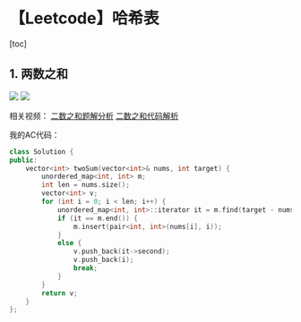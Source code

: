 # 【Leetcode】哈希表



[toc]



## 1. 两数之和

![](D:\Notes\Leetcode\Leetcode.assets\1-1.png)
![](D:\Notes\Leetcode\Leetcode.assets\1-2.png)

相关视频：
[二数之和题解分析](https://www.bilibili.com/video/BV1hV411e7MW)
[二数之和代码解析](https://www.bilibili.com/video/BV1si4y1P7Eg)

我的AC代码：

```c++
class Solution {
public:
	vector<int> twoSum(vector<int>& nums, int target) {
		unordered_map<int, int> m;
		int len = nums.size();
		vector<int> v;
		for (int i = 0; i < len; i++) {
			unordered_map<int, int>::iterator it = m.find(target - nums[i]);
			if (it == m.end()) {
				m.insert(pair<int, int>(nums[i], i));
			}
			else {
				v.push_back(it->second);
				v.push_back(i);
				break;
			}
		}
		return v;
	}
};
```

